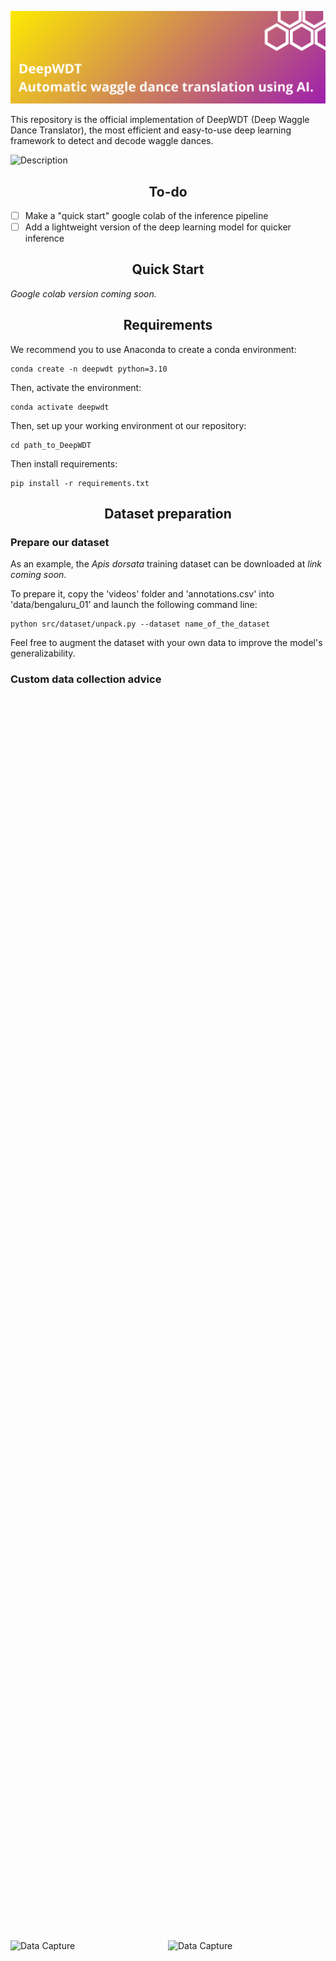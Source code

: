 ![alt text](docs/DeepWDT.png)

This repository is the official implementation of DeepWDT (Deep Waggle Dance Translator), the most efficient and easy-to-use deep learning framework to detect and decode waggle dances.

![Description](docs/example.gif)

## <div align="center">To-do</div>
- [ ] Make a "quick start" google colab of the inference pipeline
- [ ] Add a lightweight version of the deep learning model for quicker inference

## <div align="center">Quick Start</div>

*Google colab version coming soon.*

## <div align="center">Requirements</div>

We recommend you to use Anaconda to create a conda environment:
```Shell
conda create -n deepwdt python=3.10
```

Then, activate the environment:
```Shell
conda activate deepwdt
```

Then, set up your working environment ot our repository:
```Shell
cd path_to_DeepWDT
```

Then install requirements:
```Shell
pip install -r requirements.txt 
```

## <div align="center">Dataset preparation</div>

### Prepare our dataset

As an example, the *Apis dorsata* training dataset can be downloaded at *link coming soon*.  

To prepare it, copy the 'videos' folder and 'annotations.csv' into 'data/bengaluru_01' and launch the following command line:
```Shell
python src/dataset/unpack.py --dataset name_of_the_dataset
```

Feel free to augment the dataset with your own data to improve the model's generalizability.

### Custom data collection advice

<div style="display: flex; justify-content: center; align-items: center; height: 100vh;">
  <img src="docs/data_capture.png" alt="Data Capture" width="300"/>
  <img src="docs/hive.png" alt="Data Capture" width="300"/>
</div>

As an example, for *Apis mellifera* videos, we recommend to capture videos with the camera pointing directly and straight at the hive frame and with the hive frame being fully inside the video frame. An ibservation hive is the optimal setup.

For technical details, please refer to the inference part.

## <div align="center">Training and Validation</div>

### Training
To retrain the network on the training dataset, you can use the following command line:

```Shell
python main.py --mode train --config src/config/train.yaml
```

If using our training dataset, you can use the config file located at *src/config/train.yaml* in our repository.

We recommend to use MLflow to follow the training metrics. To do this, set "MLFLOW" to "true" in the training config file and launch the MLflow session with:

```Shell
mlflow ui
```

### Validation

To run the validation using specific weights, use the following command line:

```Shell
python main.py --mode eval --configuration src/config/eval.yaml
```

Don't forget to check that the configuration matches the one used when training the weights and to add the path to your trained weights at eval:model:resume in the yaml configuration file.

### Results

Our results on a dataset made of 253 videos of *Apis dorsata* and *Apis mellifera*:

| clip orientation | clip size | detected runs (%) | angle rmse (rad) | duration rmse (frame) |
|:----------------:|:---------:|:-----------------:|:----------------:|:---------------------:|
|     backward     |     8     |        100        |       0.34       |         4.93          |
|     backward     |    16     |        100        |       0.39       |         5.22          |
|     centered     |     3     |       99.7        |       0.42       |         7.79          |
|     centered     |     7     |        100        |       0.47       |         3.81          |
|     centered     |    17     |        100        |       0.33       |         2.44          |


## <div align="center">Inference</div>

### Infer on a new dataset

```Shell
python main.py --mode infer --configuration src/config/infer.yaml
```

Our training dataset is made of videos taken at 30 fps, with a definition of 1920x1080 and downscaled by 0.5x, which helps to reduce the inference time.

Thus, if you use our weight, we suggest to use 30 fps 1920x1080 videos and a downscale_factor of 0.5.

for each video in the infered dataset.

### Translation to geographic coordinates

In order to properly translate dances to geographic targets, videos should be named as the following template: video-name_x_y_yyyy_mm_dd_hh_mm_ss.

Results of the inference are saved to runs/infer as:

* an annotated video
* a dataframe of the detections for each frame
* a gpkg containing the colony and the translated target positions
* a html map to visualize the translated targets

Currently, the model used to translate durations to distances is from https://doi.org/10.1016/j.anbehav.2019.01.016.

## <div align="center">License</div>

Our software is released under the MIT license.

## <div align="center">Contact</div>

DeepWDT is developed and maintained by Sylvain Grison (sylvain.grison@fieldphenomics.com).

